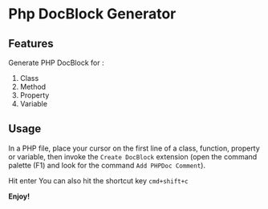 # Php DocBlock Generator

## Features

Generate PHP DocBlock for : 
1. Class
2. Method
3. Property
4. Variable

## Usage

In a PHP file, place your cursor on the first line of a class, function, property or variable, then invoke the `Create DocBlock` extension (open the command palette (F1) and look for the command `Add PHPDoc Comment`).

Hit enter You can also hit the shortcut key `cmd+shift+c`

**Enjoy!**

